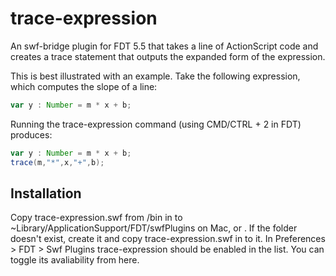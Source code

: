 trace-expression
================

An swf-bridge plugin for FDT 5.5 that takes a line of ActionScript code and creates a trace statement that outputs the expanded form of the expression.

This is best illustrated with an example. Take the following expression, which computes the slope of a line:

```actionscript
var y : Number = m * x + b;
```

Running the trace-expression command (using CMD/CTRL + 2 in FDT) produces:

```actionscript
var y : Number = m * x + b;
trace(m,"*",x,"+",b);
```

## Installation

Copy trace-expression.swf from /bin in to ~Library/ApplicationSupport/FDT/swfPlugins on Mac, or . If the folder doesn't exist, create it and copy trace-expression.swf in to it. In Preferences > FDT > Swf Plugins trace-expression should be enabled in the list. You can toggle its avaliability from here.
